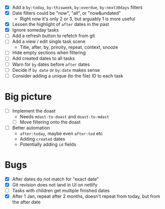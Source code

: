 - [x] Add a `by:today`, `by:thisweek`, `by:overdue`, `by:next30days` filters
- [x] Date filters could be "now", "all", or "now&undated"
  - Right now it's only 2 or 3, but arguably 1 is more useful
- [x] Lessen the highlight of `after` dates in the past
- [x] Ignore someday tasks
- [ ] Add a refresh button to refetch from git
- [ ] Add a view / edit single task scene
  - Title, after, by, priroity, repeat, context, snooze
- [ ] Hide empty sections when filtering
- [ ] Add created dates to all tasks
- [ ] Warn for `by` dates before `after` dates
- [ ] Decide if `by date` or `by:date` makes sense
- [ ] Consider adding a unique (to the file) ID to each task

# Big picture

- [ ] Implement the doast
  - Needs `mdast-to-doast` and `doast-to-mdast`
  - [ ] Move filtering onto the doast
- [ ] Better automation
  - `after:today`, maybe even `after:tod` etc
  - Adding `created` dates
  - Potentially adding `id` fields

# Bugs

- [x] After dates do not match for "exact date"
- [x] Git revision does not land in UI on netlify
- [ ] Tasks with children get multiple finished dates
- [x] After 1 Jan, repeat after 2 months, doesn't repeat from today, but from the after date
